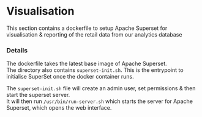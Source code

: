# Visualisation

This section contains a dockerfile to setup Apache Superset for visualisation & reporting of the retail data from our analytics database

### Details 

The dockerfile takes the latest base image of Apache Superset.<br>
The directory also contains `superset-init.sh`. This is the entrypoint to initialise SuperSet once the docker container runs.<br>

The `superset-init.sh` file will create an admin user, set permissions & then start the superset server.<br>
It will then run `/usr/bin/run-server.sh` which starts the server for Apache Superset, which opens the web interface. <br>
